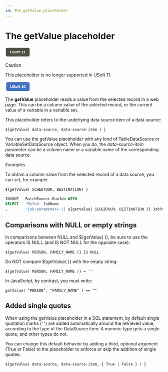 ```yaml
---
id: The_getValue_placeholder
---
```


# The getValue placeholder

![](./assets/c29894ef-9824-498a-9b23-e1cd94c27a76.png)



> [!CAUTION]
> This placeholder is no longer supported in USoft 11.

![](./assets/22fff438-3acd-485b-90d0-d44868e85f2a.png)



The **getValue** placeholder reads a value from the selected record in a web page. This can be a column value of the selected record, or the current value of a variable in a variable set.

This placeholder refers to the underlying data source item of a data source:

```
${getValue( data-source, data-source-item ) }
```

You can use the getValue placeholder with any kind of TableDataSource or VariableSetDataSource object. When you do, the *data-source-item* parameter can be a column name or a variable name of the corresponding data source.

*Examples*

To obtain a column value from the selected record of a data source, you can set, for example:

```
${getValue( SCHEDTOUR, DESTINATION) }
```

```sql
INVOKE   BatchRunner.RunJob WITH
SELECT   'MyJob' JobName
,        'job-parameter='|| ${getValue( SCHEDTOUR, DESTINATION )} JobParameter
```

## Comparisons with NULL or empty strings

In comparisons between NULL and ${getValue( )}, be sure to use the operators IS NULL (and IS NOT NULL for the opposite case):

```
${getValue( PERSON, FAMILY_NAME )} IS NULL
```

Do NOT compare ${getValue( )} with the empty string:

```
${getValue( PERSON, FAMILY_NAME )} = ''
```

In JavaScript, by contrast, you must write:

```
getValue( "PERSON", "FAMILY_NAME" ) == ""
```

## Added single quotes

When using the getValue placeholder in a SQL statement, by default single quotation marks (' ') are added automatically around the retrieved value, according to the type of the DataSource item: A numeric type gets a single quote, and other types do not.

You can change this default behavior by adding a third, optional argument (True or False) to the placeholder to enforce or skip the addition of single quotes:

```
${getValue( data-source, data-source-item, { True | False } ) }
```